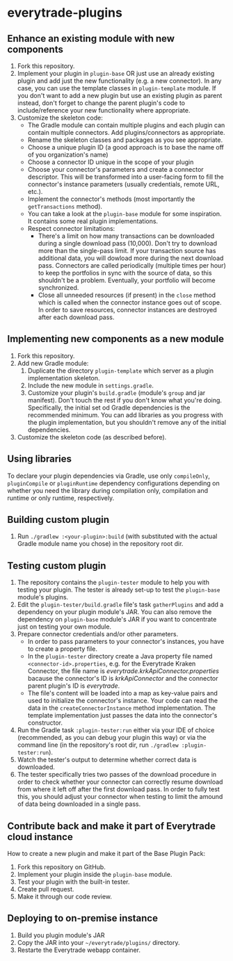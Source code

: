 # everytrade-plugins

## Enhance an existing module with new components
1. Fork this repository.
1. Implement your plugin in `plugin-base` OR just use an already existing plugin and add just the new functionality
   (e.g. a new connector). In any case, you can use the template classes in `plugin-template` module. If you don't want
   to add a new plugin but use an existing plugin as parent instead, don't forget to change the parent plugin's code
   to include/reference your new functionality where appropriate.
1. Customize the skeleton code:
    - The Gradle module can contain multiple plugins and each plugin can contain multiple connectors. Add 
      plugins/connectors as appropriate.
    - Rename the skeleton classes and packages as you see appropriate.
    - Choose a unique plugin ID (a good approach is to base the name off of you organization's name)
    - Choose a connector ID unique in the scope of your plugin
    - Choose your connector's parameters and create a connector descriptor. This will be transformed into a user-facing
      form to fill the connector's instance parameters (usually credentials, remote URL, etc.).
    - Implement the connector's methods (most importantly the `getTransactions` method).
    - You can take a look at the `plugin-base` module for some inspiration. It contains some real plugin
      implementations.
    - Respect connector limitations:
       - There's a limit on how many transactions can be downloaded during a single download pass (10,000). Don't try
         to download more than the single-pass limit. If your transaction source has additional data, you will dowload
         more during the next download pass. Connectors are called periodically (multiple times per hour) to keep the
         portfolios in sync with the source of data, so this shouldn't be a problem. Eventually, your portfolio will
         become synchronized.
       - Close all unneeded resources (if present) in the `close` method which is called when the connector instance
         goes out of scope. In order to save resources, connector instances are destroyed after each download pass.

## Implementing new components as a new module
1. Fork this repository.
1. Add new Gradle module:
    1. Duplicate the directory `plugin-template` which server as a plugin implementation skeleton.
    1. Include the new module in `settings.gradle`.
    1. Customize your plugin's `build.gradle` (module's `group` and jar manifest). Don't touch the rest if you don't
       know what you're doing. Specifically, the initial set od Gradle dependencies is the recommended minimum. You can
       add libraries as you progress with the plugin implementation, but you shouldn't remove any of the initial
       dependencies.
1. Customize the skeleton code (as described before).

## Using libraries
To declare your plugin dependencies via Gradle, use only `compileOnly`, `pluginCompile` or `pluginRuntime` dependency
configurations depending on whether you need the library during compilation only, compilation and runtime or only
runtime, respectively.

## Building custom plugin
1. Run `./gradlew :<your-plugin>:build` (with *<your-plugin>* substituted with the actual Gradle module name you chose)
   in the repository root dir.

## Testing custom plugin
1. The repository contains the `plugin-tester` module to help you with testing your plugin. The tester is already set-up
   to test the `plugin-base` module's plugins.
1. Edit the `plugin-tester/build.gradle` file's task `gatherPlugins` and add a dependency on your plugin module's JAR.
   You can also remove the dependency on `plugin-base` module's JAR if you want to concentrate just on testing your
   own module.
1. Prepare connector credentials and/or other parameters.
    - In order to pass parameters to your connector's instances, you have to create a property file.
    - In the `plugin-tester` directory create a Java property file named `<connector-id>.properties`, 
      e.g. for the Everytrade Kraken Connector, the file name is *everytrade.krkApiConnector.properties* bacause the
      connector's ID is *krkApiConnector* and the connector parent plugin's ID is *everytrade*.
   - The file's content will be loaded into a map as key-value pairs and used to initialize the connector's 
     instance. Your code can read the data in the `createConnectorInstance` method implementation. The template
     implementation just passes the data into the connector's constructor.
1. Run the Gradle task `:plugin-tester:run` either via your IDE of choice (recommended, as you can debug your plugin
   this way) or via the command line (in the repository's root dir, run `./gradlew :plugin-tester:run`).
1. Watch the tester's output to determine whether correct data is downloaded.
1. The tester specifically tries two passes of the download procedure in order to check whether your connector can
   correctly resume download from where it left off after the first download pass. In order to fully test this, you
   should adjust your connector when testing to limit the amound of data being downloaded in a single pass.     

## Contribute back and make it part of Everytrade cloud instance
How to create a new plugin and make it part of the Base Plugin Pack:
1. Fork this repository on GitHub.
1. Implement your plugin inside the `plugin-base` module.
1. Test your plugin with the built-in tester.
1. Create pull request.
1. Make it through our code review.

## Deploying to on-premise instance
1. Build you plugin module's JAR
1. Copy the JAR into your `~/everytrade/plugins/` directory.
1. Restarte the Everytrade webapp container. 
